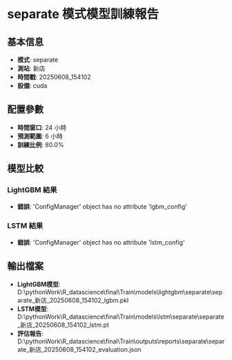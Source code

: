 
# separate 模式模型訓練報告

## 基本信息
- **模式**: separate
- **測站**: 新店
- **時間戳**: 20250608_154102
- **設備**: cuda

## 配置參數
- **時間窗口**: 24 小時
- **預測範圍**: 6 小時
- **訓練比例**: 80.0%

## 模型比較

### LightGBM 結果

- **錯誤**: 'ConfigManager' object has no attribute 'lgbm_config'

### LSTM 結果

- **錯誤**: 'ConfigManager' object has no attribute 'lstm_config'


## 輸出檔案
- **LightGBM模型**: D:\pythonWork\R_datascience\final\Train\models\lightgbm\separate\separate_新店_20250608_154102_lgbm.pkl
- **LSTM模型**: D:\pythonWork\R_datascience\final\Train\models\lstm\separate\separate_新店_20250608_154102_lstm.pt
- **評估報告**: D:\pythonWork\R_datascience\final\Train\outputs\reports\separate\separate_新店_20250608_154102_evaluation.json
